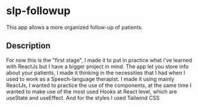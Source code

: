 # slp-followup
This app allows a more organized follow-up of patients. 

## Description
For now this is the "first stage", I made it to put in practice what i've learned with ReactJs but I have a bigger project in mind. The app let you store info about
your patients, I made it thinking in the necessities that I had when I used to work as a Speech-language therapist. 
I made it using mainly ReactJs, I wanted to practice the use of the components, at the same time I wanted to make use of the most used Hooks at React level, which are
useState and useEffect.
And for the styles I used Tailwind CSS
